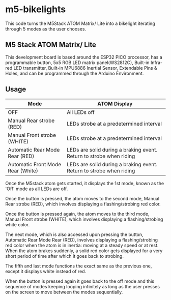 # m5-bikelights

This code turns the M5Stack ATOM Matrix/ Lite into a bikelight iterating through 5 modes as the user chooses.

## M5 Stack ATOM Matrix/ Lite
This development board is based around the ESP32 PICO processor, has a programmable button, 5x5 RGB LED matrix panel(WS2812C),
Built-in Infra-red LED transmitter, Built-in MPU6886 Inertial Sensor, Extendable Pins & Holes, and can be programmed through the
Arduino Environment.


## Usage

| Mode  | ATOM Display | 
| ------------- | ------------- |
| OFF  | All LEDs off  |
| Manual Rear strobe (RED) | LEDs strobe at a predetermined interval |
| Manual Front strobe (WHITE) | LEDs strobe at a predetermined interval |
| Automatic Rear Mode Rear (RED) | LEDs are solid during a braking event. Return to strobe when riding |
| Automatic Front Mode Rear (White) | LEDs are solid during a braking event. Return to strobe when riding |


Once the M5stack atom gets started, it displays the 1st mode, known as the 'Off' mode as all LEDs are off. 

Once the button is pressed, the atom moves to the second mode, Manual Rear strobe (RED), which involves displaying a flashing/strobing red color.

Once the button is pressed again, the atom moves to the third mode, Manual Front strobe (WHITE), which involves displaying a flashing/strobing white color.

The next mode, which is also accessed upon pressing the button, Automatic Rear Mode Rear (RED), involves displaying a flashing/strobing red color when the atom is in inertia: moving at a steady speed or at rest.
When the atom brakes suddenly, a solid red color gets displayed for a very short period of time after which it goes back to strobing.

The fifth and last mode functions the exact same as the previous one, except it displays white instead of red.

When the button is pressed again it goes back to the off mode and this sequence of modes keeping looping infinitely as long as the user presses on the screen to move between the modes sequentially. 
